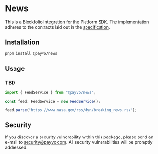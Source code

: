 # News

This is a Blockfolio Integration for the Platform SDK. The implementation adheres to the contracts laid out in the [specification](/docs/specification.md).

## Installation

```bash
pnpm install @payvo/news
```

## Usage

### TBD

```typescript
import { FeedService } from "@payvo/news";

const feed: FeedService = new FeedService();

feed.parse("https://www.nasa.gov/rss/dyn/breaking_news.rss");
```

## Security

If you discover a security vulnerability within this package, please send an e-mail to [security@payvo.com](mailto:security@payvo.com). All security vulnerabilities will be promptly addressed.
